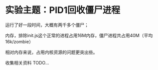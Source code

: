实验主题：PID1回收僵尸进程
=========================

运行了好一段时间，大概有两千多个僵尸；

内存，排除init.js这个正常的进程占用16M内存，僵尸进程共占用40M（平均16k/zombie）

相对内存来说，占用内核资源的问题更突出些。

收集相关资料 TODO...
